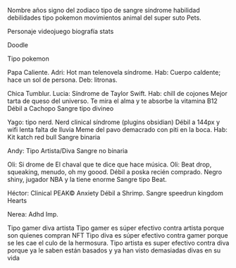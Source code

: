 Nombre años signo del zodiaco tipo de sangre síndrome habilidad debilidades  tipo pokemon movimientos 
animal del super suto Pets.

Personaje videojuego biografía stats

Doodle

Tipo pokemon

Papa Caliente. Adri: Hot man telenovela síndrome.
Hab: Cuerpo caldente; hace un sol de persona.
Deb: litronas.


Chica Tumblur. Lucia: Síndrome de Taylor Swift.
Hab: chill de cojones
Mejor tarta de queso del universo.
Te mira el alma y te absorbe la vitamina B12
Débil a Cachopo
Sangre tipo divineo

Yago: tipo nerd. Nerd clinical síndrome (plugins obsidian)
Débil a 144px y wifi lenta falta de lluvia
Meme del pavo demacrado con piti en la boca.
Hab: Kit katch red bull
Sangre binaria 

Andy:
Tipo Artista/Diva
Sangre no binaria


Oli: Si drome de El chaval que te dice que hace música.
Oli: Beat drop, squeaking, menudo, oh my goood.
Débil a poska recién comprado.
Negro shiny, jugador NBA y la tiene enorme
Sangre tipo Beat.



Héctor: Clinical PEAK© Anxiety
Débil a Shrimp. 
Sangre speedrun kingdom Hearts



Nerea: Adhd Imp.


Tipo gamer diva artista 
Tipo gamer es súper efectivo contra artista porque son quienes compran NFT 
Tipo diva es súper efectivo contra gamer porque se les cae el culo de la hermosura.
Tipo artista es super efectivo contra diva porque ya le saben están basados y ya han visto demasiadas divas en su vida


